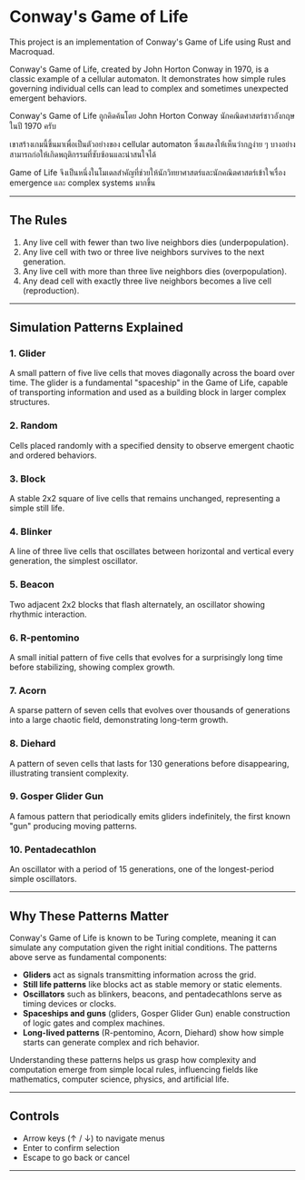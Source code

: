 # Conway's Game of Life

This project is an implementation of Conway's Game of Life using Rust and Macroquad.

Conway's Game of Life, created by John Horton Conway in 1970, is a classic example of a cellular automaton. It demonstrates how simple rules governing individual cells can lead to complex and sometimes unexpected emergent behaviors.

Conway's Game of Life ถูกคิดค้นโดย John Horton Conway นักคณิตศาสตร์ชาวอังกฤษในปี 1970 ครับ

เขาสร้างเกมนี้ขึ้นมาเพื่อเป็นตัวอย่างของ cellular automaton ซึ่งแสดงให้เห็นว่ากฎง่าย ๆ บางอย่างสามารถก่อให้เกิดพฤติกรรมที่ซับซ้อนและน่าสนใจได้

Game of Life จึงเป็นหนึ่งในโมเดลสำคัญที่ช่วยให้นักวิทยาศาสตร์และนักคณิตศาสตร์เข้าใจเรื่อง emergence และ complex systems มากขึ้น

---

## The Rules

1. Any live cell with fewer than two live neighbors dies (underpopulation).  
2. Any live cell with two or three live neighbors survives to the next generation.  
3. Any live cell with more than three live neighbors dies (overpopulation).  
4. Any dead cell with exactly three live neighbors becomes a live cell (reproduction).

---

## Simulation Patterns Explained

### 1. Glider  
A small pattern of five live cells that moves diagonally across the board over time. The glider is a fundamental "spaceship" in the Game of Life, capable of transporting information and used as a building block in larger complex structures.

### 2. Random  
Cells placed randomly with a specified density to observe emergent chaotic and ordered behaviors.

### 3. Block  
A stable 2x2 square of live cells that remains unchanged, representing a simple still life.

### 4. Blinker  
A line of three live cells that oscillates between horizontal and vertical every generation, the simplest oscillator.

### 5. Beacon  
Two adjacent 2x2 blocks that flash alternately, an oscillator showing rhythmic interaction.

### 6. R-pentomino  
A small initial pattern of five cells that evolves for a surprisingly long time before stabilizing, showing complex growth.

### 7. Acorn  
A sparse pattern of seven cells that evolves over thousands of generations into a large chaotic field, demonstrating long-term growth.

### 8. Diehard  
A pattern of seven cells that lasts for 130 generations before disappearing, illustrating transient complexity.

### 9. Gosper Glider Gun  
A famous pattern that periodically emits gliders indefinitely, the first known "gun" producing moving patterns.

### 10. Pentadecathlon  
An oscillator with a period of 15 generations, one of the longest-period simple oscillators.

---

## Why These Patterns Matter

Conway's Game of Life is known to be Turing complete, meaning it can simulate any computation given the right initial conditions. The patterns above serve as fundamental components:

- **Gliders** act as signals transmitting information across the grid.  
- **Still life patterns** like blocks act as stable memory or static elements.  
- **Oscillators** such as blinkers, beacons, and pentadecathlons serve as timing devices or clocks.  
- **Spaceships and guns** (gliders, Gosper Glider Gun) enable construction of logic gates and complex machines.  
- **Long-lived patterns** (R-pentomino, Acorn, Diehard) show how simple starts can generate complex and rich behavior.

Understanding these patterns helps us grasp how complexity and computation emerge from simple local rules, influencing fields like mathematics, computer science, physics, and artificial life.

---

## Controls

- Arrow keys (↑ / ↓) to navigate menus  
- Enter to confirm selection  
- Escape to go back or cancel

---
